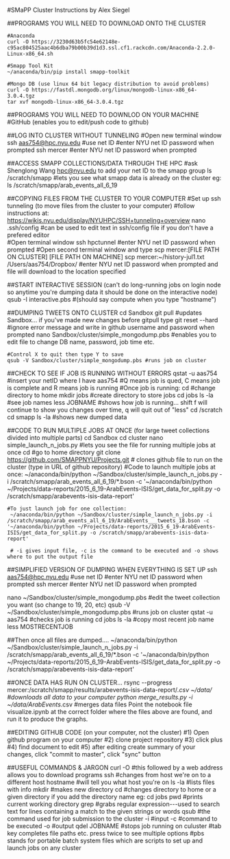 #SMaPP Cluster Instructions by Alex Siegel

##PROGRAMS YOU WILL NEED TO DOWNLOAD ONTO THE CLUSTER 

	#Anaconda 
	curl -O https://3230d63b5fc54e62148e-c95ac804525aac4b6dba79b00b39d1d3.ssl.cf1.rackcdn.com/Anaconda-2.2.0-Linux-x86_64.sh

	#Smapp Tool Kit
	~/anaconda/bin/pip install smapp-toolkit

	#Mongo DB (use linux 64 bit legacy distribution to avoid problems)
	curl -O https://fastdl.mongodb.org/linux/mongodb-linux-x86_64-3.0.4.tgz
	tar xvf mongodb-linux-x86_64-3.0.4.tgz 
 

##PROGRAMS YOU WILL NEED TO DOWNLOD ON YOUR MACHINE
	#GitHub (enables you to edit/push code to github) 

##LOG INTO CLUSTER WITHOUT TUNNELING 
	#Open new terminal window
	ssh aas754@hpc.nyu.edu #use net ID
    #enter NYU net ID password when prompted
    ssh mercer
    #enter NYU net ID password when prompted 

##ACCESS SMAPP COLLECTIONS/DATA THROUGH THE HPC
	#ask Shenglong Wang <hpc@nyu.edu> to add your net ID to the smapp group
	ls /scratch/smapp #lets you see what smapp data is already on the cluster eg: ls /scratch/smapp/arab_events_all_6_19 

##COPYING FILES FROM THE CLUSTER TO YOUR COMPUTER 
	#Set up ssh tunneling (to move files from the cluster to your computer)
	#follow instructions at: https://wikis.nyu.edu/display/NYUHPC/SSH+tunneling+overview 
	nano .ssh/config #can be used to edit text in ssh/config file if you don't have a prefered editor  
	#Open terminal window
	ssh hpctunnel
	#enter NYU net ID password when prompted
	#Open second terminal window and type scp mercer:[FILE PATH ON CLUSTER] [FILE PATH ON MACHINE]
	scp mercer:~/history-jul1.txt /Users/aas754/Dropbox/
	#enter NYU net ID password when prompted and file will download to the location specified 

##START INTERACTIVE SESSION (can't do long-running jobs on login node so anytime you're dumping data it should be done on the interactive node) 
	qsub -I interactive.pbs 
	#(should say compute when you type "hostname")

##DUMPING TWEETS ONTO CLUSTER
    cd Sandbox
    git pull #updates Sandbox... if you've made new changes before gitpull type git reset --hard
    #ignore error message and write in github username and password when prompted
	nano Sandbox/cluster/simple_mongodump.pbs #enables you to edit file to change DB name, password, job time etc. 

	#Control X to quit then type Y to save 
    qsub -V Sandbox/cluster/simple_mongodump.pbs #runs job on cluster 


##CHECK TO SEE IF JOB IS RUNNING WITHOUT ERRORS
     qstat -u aas754 #insert your netID where I have aas754
     #Q means job is qued, C means job is complete and R means job is running
     #Once job is running: 
     cd #change directory to home
     mkdir jobs #create directory to store jobs
     cd jobs
     ls -la #see job names
     less JOBNAME #shows how job is running... shift f will continue to show you changes over time, q will quit out of "less"
     cd /scratch cd smapp ls -la #shows new dumped data


##CODE TO RUN MULTIPLE JOBS AT ONCE (for large tweet collections divided into multiple parts)
	cd Sandbox
	cd cluster
	nano simple_launch_n_jobs.py #lets you see the file for running multiple jobs at once 
	cd #go to home directory
	git clone https://github.com/SMAPPNYU/Projects.git # clones github file to run on the cluster (type in URL of github repository) 
	#Code to launch multiple jobs at once: 
	 ~/anaconda/bin/python ~/Sandbox/cluster/simple_launch_n_jobs.py -i /scratch/smapp/arab_events_all_6_19/*.bson -c '~/anaconda/bin/python ~/Projects/data-reports/2015_6_19-ArabEvents-ISIS/get_data_for_split.py -o /scratch/smapp/arabevents-isis-data-report'

 	#To just launch job for one collection: 
     ~/anaconda/bin/python ~/Sandbox/cluster/simple_launch_n_jobs.py -i /scratch/smapp/arab_events_all_6_19/ArabEvents___tweets_18.bson -c '~/anaconda/bin/python ~/Projects/data-reports/2015_6_19-ArabEvents-ISIS/get_data_for_split.py -o /scratch/smapp/arabevents-isis-data-report'

     # -i gives input file, -c is the command to be executed and -o shows where to put the output file 

##SIMPLIFIED VERSION OF DUMPING WHEN EVERYTHING IS SET UP
ssh aas754@hpc.nyu.edu #use net ID
    #enter NYU net ID password when prompted
    ssh mercer
    #enter NYU net ID password when prompted 

nano ~/Sandbox/cluster/simple_mongodump.pbs
#edit the tweet collection you want (so change to 19, 20, etc)
qsub -V ~/Sandbox/cluster/simple_mongodump.pbs #runs job on cluster
qstat -u aas754 #checks job is running
cd jobs
ls -la #copy most recent job name
less MOSTRECENTJOB

##Then once all files are dumped....
 ~/anaconda/bin/python ~/Sandbox/cluster/simple_launch_n_jobs.py -i /scratch/smapp/arab_events_all_6_19/*.bson -c '~/anaconda/bin/python ~/Projects/data-reports/2015_6_19-ArabEvents-ISIS/get_data_for_split.py -o /scratch/smapp/arabevents-isis-data-report'

##ONCE DATA HAS RUN ON CLUSTER...
rsync --progress mercer:/scratch/smapp/results/arabevents-isis-data-report/*.csv ~/data/ #downloads all data to your computer
python merge_results.py -i ~/data/ArabEvents*.csv #merges data files
Point the notebook file visualize.ipynb at the correct folder where the files above are found, and run it to produce the graphs.

##EDITING GITHUB CODE (on your computer, not the cluster)
#1) Open github program on your computer
#2) clone project repository
#3) click plus
#4) find document to edit
#5) after editing create summary of your changes, click "commit to master", click "sync" button 

##USEFUL COMMANDS & JARGON
	 curl -O #this followed by a web address allows you to download programs
	 ssh #changes from host we're on to a different host
	 hostname #will tell you what host you're on
	 ls -la #lists files with info 
	 mkdir #makes new directory
	 cd #changes directory to home or a given directory if you add the directory name eg: cd jobs 
	 pwd #prints current working directory 
	 grep #grabs regular expression---used to search text for lines containing a match to the given strings or words
	 qsub #the command used for job submission to the cluster
     -i #input
     -c #command to be executed
     -o #output 
     qdel JOBNAME #stops job running on culuster 
     #tab key completes file paths etc. press twice to see multiple options 
     #pbs stands for portable batch system files which are scripts to set up and launch jobs on any cluster



